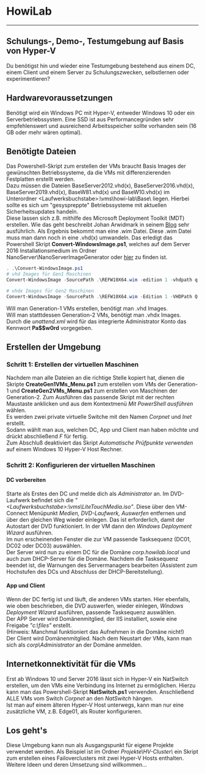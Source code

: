 # HowiLab

---

## Schulungs-, Demo-, Testumgebung auf Basis von Hyper-V

Du benötigst hin und wieder eine Testumgebung bestehend aus einem DC, einem Client und einem Server zu Schulungszwecken, selbstlernen oder experimentieren?

## Hardwarevoraussetzungen

Benötigt wird ein Windows PC mit Hyper-V, entweder Windows 10 oder ein Serverbetriebssystem. Eine SSD ist aus Performancegründen sehr empfehlenswert und ausreichend Arbeitsspeicher sollte vorhanden sein (16 GB oder mehr wären optimal).

## Benötigte Dateien

Das Powershell-Skript zum erstellen der VMs braucht Basis Images der gewünschten Betriebssysteme, da die VMs mit differenzierenden Festplatten erstellt werden.  
Dazu müssen die Dateien BaseServer2012.vhd(x), BaseServer2016.vhd(x), BaseServer2019.vhd(x), BaseW81.vhd(x) und BaseW10.vhd(x) im Unterordner &lt;Laufwerksbuchstabe&gt;:\\vms\\howi-lab\\Base\\ liegen. Hierbei sollte es sich um "gesyspreppte" Betriebssysteme mit aktuellen Sicherheitsupdates handeln.  
Diese lassen sich z.B. mithilfe des Microsoft Deployment Toolkit (MDT) erstellen. Wie das geht beschreibt Johan Arwidmark in seinem [Blog](https://deploymentresearch.com/Research/Post/1676/Building-a-Windows-10-v1809-reference-image-using-Microsoft-Deployment-Toolkit-MDT) sehr ausführlich. Als Ergebnis bekommt man eine .wim Datei. Diese .wim Datei muss man dann noch in eine .vhd(x) umwandeln. Das erledigt das Powershell Skript **Convert-WindowsImage.ps1**, welches auf dem Server 2016 Installationsmedium im Ordner NanoServer\\NanoServerImageGenerator oder [hier](https://gallery.technet.microsoft.com/scriptcenter/Convert-WindowsImageps1-0fe23a8f) zu finden ist.

```powershell
. .\Convert-WindowsImage.ps1
# vhd Images für Gen1 Maschinen
Convert-WindowsImage -SourcePath .\REFW10X64.wim -edition 1 -vhdpath q:\wim2vhd\BaseW10.vhd -VHDFormat vhd -disklayout BIOS -UnattendPath Q:\vms\unattend.xml

# vhdx Images für Gen2 Maschinen
Convert-WindowsImage -SourcePath .\REFW10X64.wim -Edition 1 -VHDPath Q:\wim2vhd\BaseW10.vhdx -VHDFormat VHDX -DiskLayout UEFI -UnattendPath Q:\vms\unattend.xml
```

Will man Generation-1 VMs erstellen, benötigt man .vhd Images.  
Will man statttdessen Generation-2 VMs, benötigt man .vhdx Images.  
Durch die *unattend.xml* wird für das integrierte Administrator Konto das Kennwort **Pa$$w0rd** vorgegeben.

## Erstellen der Umgebung

### Schritt 1: Erstellen der virtuellen Maschinen

Nachdem man alle Dateien an die richtige Stelle kopiert hat, dienen die Skripte **CreateGen1VMs_Menu.ps1** zum erstellen vom VMs der Generation-1 und **CreateGen2VMs_Menu.ps1** zum erstellen von Maschinen der Generation-2. Zum Ausführen das passende Skript mit der rechten Maustaste anklicken und aus dem Kontextmenü *Mit PowerShell ausführen* wählen.  
Es werden zwei private virtuelle Switche mit den Namen *Corpnet* und *Inet* erstellt.  
Sodann wählt man aus, welchen DC, App und Client man haben möchte und drückt abschließend *F* für fertig.  
Zum Abschluß deaktiviert das Skript *Automatische Prüfpunkte verwenden* auf einem Windows 10 Hyper-V Host Rechner.

### Schritt 2: Konfigurieren der virtuellen Maschinen

#### DC vorbereiten

Starte als Erstes den DC und melde dich als *Administrator* an. Im DVD-Laufwerk befindet sich die *"&lt;Laufwerksbuchstabe&gt;:\vms\LiteTouchMedia.iso"*. Diese über den VM-Connect Menüpunkt *Medien, DVD-Laufwerk, Auswerfen* entfernen und über den gleichen Weg wieder einlegen. Das ist erforderlich, damit der Autostart der DVD funktioniert. In der VM dann den *Windows Deployment Wizard* ausführen.  
Im nun erscheinenden Fenster die zur VM passende Tasksequenz (DC01, DC02 oder DC03) auswählen.  
Der Server wird nun zu einem DC für die Domäne *corp.howilab.local* und auch zum DHCP-Server für die Domäne. Nachdem die Tasksequenz beendet ist, die Warnungen des Servermanagers bearbeiten (Assistent zum Hochstufen des DCs und Abschluss der DHCP-Bereitstellung).

#### App und Client

Wenn der DC fertig ist und läuft, die anderen VMs starten. Hier ebenfalls, wie oben beschrieben, die DVD auswerfen, wieder einlegen, *Windows Deployment Wizard* ausführen, passende Tasksequenz auswählen.  
Der APP Server wird Domänenmitglied, der IIS installiert, sowie eine Freigabe *"c:\\files"* erstellt.  
(Hinweis: Manchmal funktioniert das Aufnehmen in die Domäne nicht!)  
Der Client wird Domänenmitglied.
Nach dem Neustart der VMs, kann man sich als *corp\Administrator* an der Domäne anmelden.

## Internetkonnektivität für die VMs

Erst ab Windows 10 und Server 2016 lässt sich in Hyper-V ein NatSwitch erstellen, um den VMs eine Verbindung ins Internet zu ermöglichen. Hierzu kann man das Powershell-Skript **NatSwitch.ps1** verwenden. Anschließend ALLE VMs vom Switch *Corpnet* an den *NatSwitch* hängen.  
Ist man auf einem älteren Hyper-V Host unterwegs, kann man nur eine zusätzliche VM, z.B. Edge01, als Router konfigurieren.

## Los geht's  

Diese Umgebung kann nun als Ausgangspunkt für eigene Projekte verwendet werden. Als Beispiel ist im Ordner *Projekte\\HV-Cluster\\* ein Skript zum erstellen eines Failoverclusters mit zwei Hyper-V Hosts enthalten.  
Weitere Ideen und deren Umsetzung sind willkommen...
